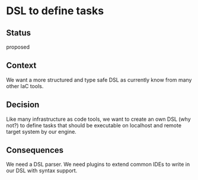 # DSL to define tasks
[//]: # (Decision record template by Michael Nygard)

## Status
[//]: # (What is the status, such as proposed, accepted, rejected, deprecated, superseded, etc.?)
proposed

## Context
[//]: # (What is the issue that we're seeing that is motivating this decision or change?)
We want a more structured and type safe DSL as currently know from many other IaC tools.

## Decision
[//]: # (What is the change that we're proposing and/or doing?)
Like many infrastructure as code tools, we want to create an own DSL (why not?) to define
tasks that should be executable on localhost and remote target system by our engine.

## Consequences
[//]: # (What becomes easier or more difficult to do because of this change?)
We need a DSL parser. We need plugins to extend common IDEs to write in our DSL 
with syntax support.
